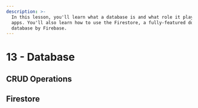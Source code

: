 ```yaml
---
description: >-
  In this lesson, you'll learn what a database is and what role it plays in web
  apps. You'll also learn how to use the Firestore, a fully-featured document
  database by Firebase.
---
```


# 13 - Database

## CRUD Operations

## Firestore

